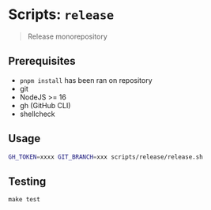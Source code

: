 # Scripts: `release`

> Release monorepository

## Prerequisites

* `pnpm install` has been ran on repository
* git
* NodeJS >= 16
* gh (GitHub CLI)
* shellcheck


## Usage

```sh
GH_TOKEN=xxxx GIT_BRANCH=xxx scripts/release/release.sh
```

## Testing

```
make test
```
